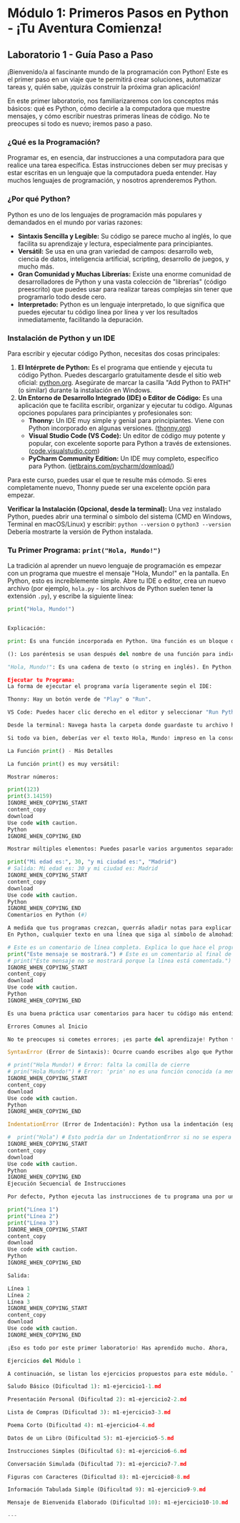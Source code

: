 # Módulo 1: Primeros Pasos en Python - ¡Tu Aventura Comienza!

## Laboratorio 1 - Guía Paso a Paso

¡Bienvenido/a al fascinante mundo de la programación con Python! Este es el primer paso en un viaje que te permitirá crear soluciones, automatizar tareas y, quién sabe, ¡quizás construir la próxima gran aplicación!

En este primer laboratorio, nos familiarizaremos con los conceptos más básicos: qué es Python, cómo decirle a la computadora que muestre mensajes, y cómo escribir nuestras primeras líneas de código. No te preocupes si todo es nuevo; iremos paso a paso.

### ¿Qué es la Programación?
Programar es, en esencia, dar instrucciones a una computadora para que realice una tarea específica. Estas instrucciones deben ser muy precisas y estar escritas en un lenguaje que la computadora pueda entender. Hay muchos lenguajes de programación, y nosotros aprenderemos Python.

### ¿Por qué Python?
Python es uno de los lenguajes de programación más populares y demandados en el mundo por varias razones:
*   **Sintaxis Sencilla y Legible:** Su código se parece mucho al inglés, lo que facilita su aprendizaje y lectura, especialmente para principiantes.
*   **Versátil:** Se usa en una gran variedad de campos: desarrollo web, ciencia de datos, inteligencia artificial, scripting, desarrollo de juegos, y mucho más.
*   **Gran Comunidad y Muchas Librerías:** Existe una enorme comunidad de desarrolladores de Python y una vasta colección de "librerías" (código preescrito) que puedes usar para realizar tareas complejas sin tener que programarlo todo desde cero.
*   **Interpretado:** Python es un lenguaje interpretado, lo que significa que puedes ejecutar tu código línea por línea y ver los resultados inmediatamente, facilitando la depuración.

### Instalación de Python y un IDE
Para escribir y ejecutar código Python, necesitas dos cosas principales:
1.  **El Intérprete de Python:** Es el programa que entiende y ejecuta tu código Python. Puedes descargarlo gratuitamente desde el sitio web oficial: [python.org](https://www.python.org/downloads/). Asegúrate de marcar la casilla "Add Python to PATH" (o similar) durante la instalación en Windows.
2.  **Un Entorno de Desarrollo Integrado (IDE) o Editor de Código:** Es una aplicación que te facilita escribir, organizar y ejecutar tu código. Algunas opciones populares para principiantes y profesionales son:
    *   **Thonny:** Un IDE muy simple y genial para principiantes. Viene con Python incorporado en algunas versiones. ([thonny.org](https://thonny.org/))
    *   **Visual Studio Code (VS Code):** Un editor de código muy potente y popular, con excelente soporte para Python a través de extensiones. ([code.visualstudio.com](https://code.visualstudio.com/))
    *   **PyCharm Community Edition:** Un IDE muy completo, específico para Python. ([jetbrains.com/pycharm/download/](https://www.jetbrains.com/pycharm/download/))

Para este curso, puedes usar el que te resulte más cómodo. Si eres completamente nuevo, Thonny puede ser una excelente opción para empezar.

**Verificar la Instalación (Opcional, desde la terminal):**
Una vez instalado Python, puedes abrir una terminal o símbolo del sistema (CMD en Windows, Terminal en macOS/Linux) y escribir:
`python --version` o `python3 --version`
Debería mostrarte la versión de Python instalada.

### Tu Primer Programa: `print("Hola, Mundo!")`
La tradición al aprender un nuevo lenguaje de programación es empezar con un programa que muestre el mensaje "Hola, Mundo!" en la pantalla.
En Python, esto es increíblemente simple. Abre tu IDE o editor, crea un nuevo archivo (por ejemplo, `hola.py` - los archivos de Python suelen tener la extensión `.py`), y escribe la siguiente línea:

```python
print("Hola, Mundo!")


Explicación:

print: Es una función incorporada en Python. Una función es un bloque de código que realiza una tarea específica. La función print() se utiliza para mostrar información en la pantalla (o consola).

(): Los paréntesis se usan después del nombre de una función para indicar que la estamos "llamando" o ejecutando, y dentro de ellos podemos pasarle "argumentos" (datos que la función necesita para trabajar).

"Hola, Mundo!": Es una cadena de texto (o string en inglés). En Python, el texto se escribe entre comillas dobles (") o comillas simples ('). Este es el argumento que le estamos pasando a la función print() para que lo muestre.

Ejecutar tu Programa:
La forma de ejecutar el programa varía ligeramente según el IDE:

Thonny: Hay un botón verde de "Play" o "Run".

VS Code: Puedes hacer clic derecho en el editor y seleccionar "Run Python File in Terminal", o usar el botón de "Play" si tienes la extensión de Python configurada.

Desde la terminal: Navega hasta la carpeta donde guardaste tu archivo hola.py y escribe: python hola.py o python3 hola.py.

Si todo va bien, deberías ver el texto Hola, Mundo! impreso en la consola de salida de tu IDE o en la terminal. ¡Felicidades, has escrito y ejecutado tu primer programa en Python!

La Función print() - Más Detalles

La función print() es muy versátil:

Mostrar números:

print(123)
print(3.14159)
IGNORE_WHEN_COPYING_START
content_copy
download
Use code with caution.
Python
IGNORE_WHEN_COPYING_END

Mostrar múltiples elementos: Puedes pasarle varios argumentos separados por comas, y print() los mostrará separados por un espacio por defecto.

print("Mi edad es:", 30, "y mi ciudad es:", "Madrid")
# Salida: Mi edad es: 30 y mi ciudad es: Madrid
IGNORE_WHEN_COPYING_START
content_copy
download
Use code with caution.
Python
IGNORE_WHEN_COPYING_END
Comentarios en Python (#)

A medida que tus programas crezcan, querrás añadir notas para explicar qué hace tu código. Estas notas se llaman comentarios. Python ignora los comentarios cuando ejecuta el código; son solo para los humanos.
En Python, cualquier texto en una línea que siga al símbolo de almohadilla (#) es un comentario.

# Este es un comentario de línea completa. Explica lo que hace el programa.
print("Este mensaje se mostrará.") # Este es un comentario al final de una línea.
# print("Este mensaje no se mostrará porque la línea está comentada.")
IGNORE_WHEN_COPYING_START
content_copy
download
Use code with caution.
Python
IGNORE_WHEN_COPYING_END

Es una buena práctica usar comentarios para hacer tu código más entendible.

Errores Comunes al Inicio

No te preocupes si cometes errores; ¡es parte del aprendizaje! Python te dará mensajes de error que intentan ayudarte a encontrar el problema.

SyntaxError (Error de Sintaxis): Ocurre cuando escribes algo que Python no entiende, como olvidar cerrar unas comillas o un paréntesis, o escribir mal una palabra clave.

# print("Hola Mundo!) # Error: falta la comilla de cierre
# prin("Hola Mundo!") # Error: 'prin' no es una función conocida (a menos que la hayas definido)
IGNORE_WHEN_COPYING_START
content_copy
download
Use code with caution.
Python
IGNORE_WHEN_COPYING_END

IndentationError (Error de Indentación): Python usa la indentación (espacios al inicio de una línea) para definir bloques de código. Por ahora, asegúrate de que todas tus líneas de código comiencen en la misma columna (sin espacios extra al inicio), a menos que estés dentro de una estructura que lo requiera (lo veremos más adelante).

#  print("Hola") # Esto podría dar un IndentationError si no se espera indentación aquí.
IGNORE_WHEN_COPYING_START
content_copy
download
Use code with caution.
Python
IGNORE_WHEN_COPYING_END
Ejecución Secuencial de Instrucciones

Por defecto, Python ejecuta las instrucciones de tu programa una por una, en el orden en que aparecen en el archivo, de arriba hacia abajo.

print("Línea 1")
print("Línea 2")
print("Línea 3")
IGNORE_WHEN_COPYING_START
content_copy
download
Use code with caution.
Python
IGNORE_WHEN_COPYING_END

Salida:

Línea 1
Línea 2
Línea 3
IGNORE_WHEN_COPYING_START
content_copy
download
Use code with caution.
IGNORE_WHEN_COPYING_END

¡Eso es todo por este primer laboratorio! Has aprendido mucho. Ahora, ¡a practicar con los ejercicios!

Ejercicios del Módulo 1

A continuación, se listan los ejercicios propuestos para este módulo. Todos se enfocan en el uso de la función print() para mostrar diferentes tipos de mensajes y datos, y en la correcta sintaxis de Python.

Saludo Básico (Dificultad 1): m1-ejercicio1-1.md

Presentación Personal (Dificultad 2): m1-ejercicio2-2.md

Lista de Compras (Dificultad 3): m1-ejercicio3-3.md

Poema Corto (Dificultad 4): m1-ejercicio4-4.md

Datos de un Libro (Dificultad 5): m1-ejercicio5-5.md

Instrucciones Simples (Dificultad 6): m1-ejercicio6-6.md

Conversación Simulada (Dificultad 7): m1-ejercicio7-7.md

Figuras con Caracteres (Dificultad 8): m1-ejercicio8-8.md

Información Tabulada Simple (Dificultad 9): m1-ejercicio9-9.md

Mensaje de Bienvenida Elaborado (Dificultad 10): m1-ejercicio10-10.md

---

